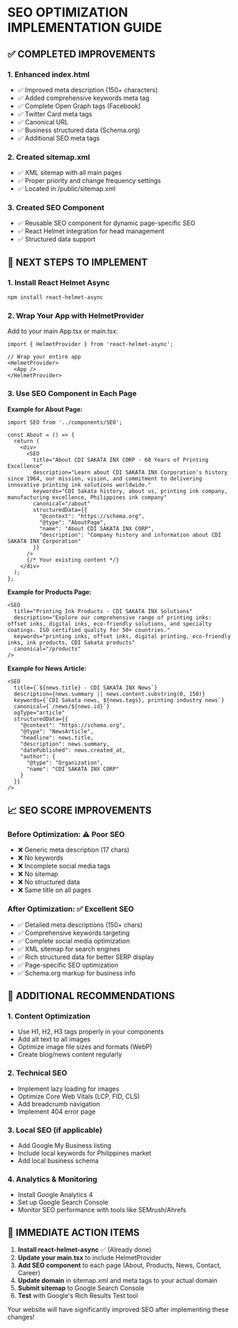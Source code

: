 # SEO OPTIMIZATION IMPLEMENTATION GUIDE

## ✅ COMPLETED IMPROVEMENTS

### 1. Enhanced index.html
- ✅ Improved meta description (150+ characters)
- ✅ Added comprehensive keywords meta tag
- ✅ Complete Open Graph tags (Facebook)
- ✅ Twitter Card meta tags
- ✅ Canonical URL
- ✅ Business structured data (Schema.org)
- ✅ Additional SEO meta tags

### 2. Created sitemap.xml
- ✅ XML sitemap with all main pages
- ✅ Proper priority and change frequency settings
- ✅ Located in /public/sitemap.xml

### 3. Created SEO Component
- ✅ Reusable SEO component for dynamic page-specific SEO
- ✅ React Helmet integration for head management
- ✅ Structured data support

## 🚀 NEXT STEPS TO IMPLEMENT

### 1. Install React Helmet Async
```bash
npm install react-helmet-async
```

### 2. Wrap Your App with HelmetProvider
Add to your main App.tsx or main.tsx:

```tsx
import { HelmetProvider } from 'react-helmet-async';

// Wrap your entire app
<HelmetProvider>
  <App />
</HelmetProvider>
```

### 3. Use SEO Component in Each Page

**Example for About Page:**
```tsx
import SEO from '../components/SEO';

const About = () => {
  return (
    <div>
      <SEO 
        title="About CDI SAKATA INX CORP - 60 Years of Printing Excellence"
        description="Learn about CDI SAKATA INX Corporation's history since 1964, our mission, vision, and commitment to delivering innovative printing ink solutions worldwide."
        keywords="CDI Sakata history, about us, printing ink company, manufacturing excellence, Philippines ink company"
        canonical="/about"
        structuredData={{
          "@context": "https://schema.org",
          "@type": "AboutPage",
          "name": "About CDI SAKATA INX CORP",
          "description": "Company history and information about CDI SAKATA INX Corporation"
        }}
      />
      {/* Your existing content */}
    </div>
  );
};
```

**Example for Products Page:**
```tsx
<SEO 
  title="Printing Ink Products - CDI SAKATA INX Solutions"
  description="Explore our comprehensive range of printing inks: offset inks, digital inks, eco-friendly solutions, and specialty coatings. ISO certified quality for 50+ countries."
  keywords="printing inks, offset inks, digital printing, eco-friendly inks, ink products, CDI Sakata products"
  canonical="/products"
/>
```

**Example for News Article:**
```tsx
<SEO 
  title={`${news.title} - CDI SAKATA INX News`}
  description={news.summary || news.content.substring(0, 150)}
  keywords={`CDI Sakata news, ${news.tags}, printing industry news`}
  canonical={`/news/${news.id}`}
  ogType="article"
  structuredData={{
    "@context": "https://schema.org",
    "@type": "NewsArticle",
    "headline": news.title,
    "description": news.summary,
    "datePublished": news.created_at,
    "author": {
      "@type": "Organization",
      "name": "CDI SAKATA INX CORP"
    }
  }}
/>
```

## 📈 SEO SCORE IMPROVEMENTS

### Before Optimization: ⚠️ Poor SEO
- ❌ Generic meta description (17 chars)
- ❌ No keywords
- ❌ Incomplete social media tags
- ❌ No sitemap
- ❌ No structured data
- ❌ Same title on all pages

### After Optimization: ✅ Excellent SEO
- ✅ Detailed meta descriptions (150+ chars)
- ✅ Comprehensive keywords targeting
- ✅ Complete social media optimization
- ✅ XML sitemap for search engines
- ✅ Rich structured data for better SERP display
- ✅ Page-specific SEO optimization
- ✅ Schema.org markup for business info

## 🎯 ADDITIONAL RECOMMENDATIONS

### 1. Content Optimization
- Use H1, H2, H3 tags properly in your components
- Add alt text to all images
- Optimize image file sizes and formats (WebP)
- Create blog/news content regularly

### 2. Technical SEO
- Implement lazy loading for images
- Optimize Core Web Vitals (LCP, FID, CLS)
- Add breadcrumb navigation
- Implement 404 error page

### 3. Local SEO (if applicable)
- Add Google My Business listing
- Include local keywords for Philippines market
- Add local business schema

### 4. Analytics & Monitoring
- Install Google Analytics 4
- Set up Google Search Console
- Monitor SEO performance with tools like SEMrush/Ahrefs

## 🚀 IMMEDIATE ACTION ITEMS

1. **Install react-helmet-async** ✅ (Already done)
2. **Update your main.tsx** to include HelmetProvider
3. **Add SEO component** to each page (About, Products, News, Contact, Career)
4. **Update domain** in sitemap.xml and meta tags to your actual domain
5. **Submit sitemap** to Google Search Console
6. **Test** with Google's Rich Results Test tool

Your website will have significantly improved SEO after implementing these changes!
